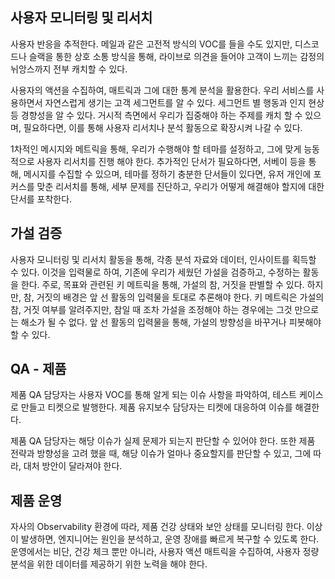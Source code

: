 

## 사용자 모니터링 및 리서치

사용자 반응을 추적한다. 메일과 같은 고전적 방식의 VOC를 들을 수도 있지만, 디스코드나 슬랙을 통한 상호 소통 방식을 통해, 라이브로 의견을 들어야 고객이 느끼는 감정의 뉘앙스까지 전부 캐치할 수 있다.

사용자의 액션을 수집하여, 매트릭과 그에 대한 통계 분석을 활용한다. 우리 서비스를 사용하면서 자연스럽게 생기는 고객 세그먼트를 알 수 있다. 세그먼트 별 행동과 인지 현상 등 경향성을 알 수 있다. 거시적 측면에서 우리가 집중해야 하는 주제를 캐치 할 수 있으며, 필요하다면, 이를 통해 사용자 리서치나 분석 활동으로 확장시켜 나갈 수 있다.

1차적인 메시지와 메트릭을 통해, 우리가 수행해야 할 테마를 설정하고, 그에 맞게 능동적으로 사용자 리서치를 진행 해야 한다. 추가적인 단서가 필요하다면, 서베이 등을 통해, 메시지를 수집할 수 있으며, 테마를 정하기 충분한 단서들이 있다면, 유저 개인에 포커스를 맞춘 리서치를 통해, 세부 문제를 진단하고, 우리가 어떻게 해결해야 할지에 대한 단서를 포착한다.

## 가설 검증

사용자 모니터링 및 리서치 활동을 통해, 각종 분석 자료와 데이터, 인사이트를 획득할 수 있다. 이것을 입력물로 하여, 기존에 우리가 세웠던 가설을 검증하고, 수정하는 활동을 한다. 주로, 목표와 관련된 키 메트릭을 통해, 가설의 참, 거짓을 판별할 수 있다. 하지만, 참, 거짓의 배경은 앞 선 활동의 입력물을 토대로 추론해야 한다. 키 메트릭은 가설의 참, 거짓 여부를 알려주지만, 참일 때 조차 가설을 조정해야 하는 경우에는 그것 만으로는 해소가 될 수 없다. 앞 선 활동의 입력물을 통해, 가설의 방향성을 바꾸거나 피봇해야 할 수 있다.

## QA - 제품

제품 QA 담당자는 사용자 VOC를 통해 알게 되는 이슈 사항을 파악하여, 테스트 케이스로 만들고 티켓으로 발행한다. 제품 유지보수 담당자는 티켓에 대응하여 이슈를 해결한다.

제품 QA 담당자는 해당 이슈가 실제 문제가 되는지 판단할 수 있어야 한다. 또한 제품 전략과 방향성을 고려 했을 때, 해당 이슈가 얼마나 중요할지를 판단할 수 있고, 그에 따라, 대처 방안이 달라져야 한다.

## 제품 운영

자사의 Observability 환경에 따라, 제품 건강 상태와 보안 상태를 모니터링 한다. 이상이 발생하면, 엔지니어는 원인을 분석하고, 운영 장애를 빠르게 복구할 수 있도록 한다. 운영에서는 비단, 건강 체크 뿐만 아니라, 사용자 액션 매트릭을 수집하여, 사용자 정량 분석을 위한 데이터를 제공하기 위한 노력을 해야 한다.